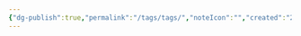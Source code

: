 ```yaml
---
{"dg-publish":true,"permalink":"/tags/tags/","noteIcon":"","created":"2024-10-24T00:31:39.030+05:30","updated":"2024-10-24T00:31:39.030+05:30"}
---
```


